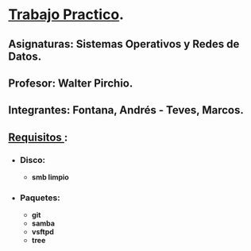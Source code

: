 # <u>Trabajo Practico</u>.
## Asignaturas: Sistemas Operativos y Redes de Datos.
## Profesor: Walter Pirchio.
## Integrantes: Fontana, Andrés - Teves, Marcos.

## <u>Requisitos </u>:

- ### Disco:
    - **smb limpio**

- ### Paquetes:
    - **git**
    - **samba**
    - **vsftpd**
    - **tree**

